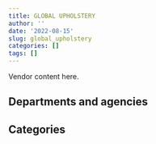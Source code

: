 ```yaml
---
title: GLOBAL UPHOLSTERY
author: ''
date: '2022-08-15'
slug: global_upholstery
categories: []
tags: []
---
```


<script src="/rmarkdown-libs/htmlwidgets/htmlwidgets.js"></script>
<link href="/rmarkdown-libs/datatables-css/datatables-crosstalk.css" rel="stylesheet" />
<script src="/rmarkdown-libs/datatables-binding/datatables.js"></script>
<script src="/rmarkdown-libs/jquery/jquery-3.6.0.min.js"></script>
<link href="/rmarkdown-libs/dt-core-bootstrap/css/dataTables.bootstrap.min.css" rel="stylesheet" />
<link href="/rmarkdown-libs/dt-core-bootstrap/css/dataTables.bootstrap.extra.css" rel="stylesheet" />
<script src="/rmarkdown-libs/dt-core-bootstrap/js/jquery.dataTables.min.js"></script>
<script src="/rmarkdown-libs/dt-core-bootstrap/js/dataTables.bootstrap.min.js"></script>
<link href="/rmarkdown-libs/crosstalk/css/crosstalk.min.css" rel="stylesheet" />
<script src="/rmarkdown-libs/crosstalk/js/crosstalk.min.js"></script>
<script src="/rmarkdown-libs/htmlwidgets/htmlwidgets.js"></script>
<link href="/rmarkdown-libs/datatables-css/datatables-crosstalk.css" rel="stylesheet" />
<script src="/rmarkdown-libs/datatables-binding/datatables.js"></script>
<script src="/rmarkdown-libs/jquery/jquery-3.6.0.min.js"></script>
<link href="/rmarkdown-libs/dt-core-bootstrap/css/dataTables.bootstrap.min.css" rel="stylesheet" />
<link href="/rmarkdown-libs/dt-core-bootstrap/css/dataTables.bootstrap.extra.css" rel="stylesheet" />
<script src="/rmarkdown-libs/dt-core-bootstrap/js/jquery.dataTables.min.js"></script>
<script src="/rmarkdown-libs/dt-core-bootstrap/js/dataTables.bootstrap.min.js"></script>
<link href="/rmarkdown-libs/crosstalk/css/crosstalk.min.css" rel="stylesheet" />
<script src="/rmarkdown-libs/crosstalk/js/crosstalk.min.js"></script>

Vendor content here.

## Departments and agencies

<div id="htmlwidget-1" style="width:100%;height:auto;" class="datatables html-widget"></div>
<script type="application/json" data-for="htmlwidget-1">{"x":{"style":"bootstrap","filter":"none","vertical":false,"data":[["<a href=\"/departments/aafc-aac/\">Agriculture and Agri-Food Canada<\/a>","<a href=\"/departments/aandc-aadnc/\">Crown-Indigenous Relations and Northern Affairs Canada<\/a>","<a href=\"/departments/acoa-apeca/\">Atlantic Canada Opportunities Agency<\/a>","<a href=\"/departments/cas-satj/\">Courts Administration Service<\/a>","<a href=\"/departments/cbsa-asfc/\">Canada Border Services Agency<\/a>","<a href=\"/departments/cfia-acia/\">Canadian Food Inspection Agency<\/a>","<a href=\"/departments/chrc-ccdp/\">Canadian Human Rights Commission<\/a>","<a href=\"/departments/cic/\">Immigration, Refugees and Citizenship Canada<\/a>","<a href=\"/departments/cnsc-ccsn/\">Canadian Nuclear Safety Commission<\/a>","<a href=\"/departments/cra-arc/\">Canada Revenue Agency<\/a>","<a href=\"/departments/crtc/\">Canadian Radio-television and Telecommunications Commission<\/a>","<a href=\"/departments/csc-scc/\">Correctional Service of Canada<\/a>","<a href=\"/departments/csps-efpc/\">Canada School of Public Service<\/a>","<a href=\"/departments/dfatd-maecd/\">Global Affairs Canada<\/a>","<a href=\"/departments/dfo-mpo/\">Fisheries and Oceans Canada<\/a>","<a href=\"/departments/dnd-mdn/\">National Defence<\/a>","<a href=\"/departments/ec/\">Environment and Climate Change Canada<\/a>","<a href=\"/departments/elections/\">Elections Canada<\/a>","<a href=\"/departments/esdc-edsc/\">Employment and Social Development Canada<\/a>","<a href=\"/departments/hc-sc/\">Health Canada<\/a>","<a href=\"/departments/iaac-aeic/\">Impact Assessment Agency of Canada<\/a>","<a href=\"/departments/ic/\">Innovation, Science and Economic Development Canada<\/a>","<a href=\"/departments/irb-cisr/\">Immigration and Refugee Board of Canada<\/a>","<a href=\"/departments/isc-sac/\">Indigenous Services Canada<\/a>","<a href=\"/departments/jus/\">Department of Justice Canada<\/a>","<a href=\"/departments/nrc-cnrc/\">National Research Council Canada<\/a>","<a href=\"/departments/nrcan-rncan/\">Natural Resources Canada<\/a>","<a href=\"/departments/nserc-crsng/\">Natural Sciences and Engineering Research Council of Canada<\/a>","<a href=\"/departments/osgg-bsgg/\">Office of the Secretary to the Governor General<\/a>","<a href=\"/departments/pbc-clcc/\">Parole Board of Canada<\/a>","<a href=\"/departments/pc/\">Parks Canada<\/a>","<a href=\"/departments/pco-bcp/\">Privy Council Office<\/a>","<a href=\"/departments/phac-aspc/\">Public Health Agency of Canada<\/a>","<a href=\"/departments/ppsc-sppc/\">Public Prosecution Service of Canada<\/a>","<a href=\"/departments/ps-sp/\">Public Safety Canada<\/a>","<a href=\"/departments/pwgsc-tpsgc/\">Public Services and Procurement Canada<\/a>","<a href=\"/departments/rcmp-grc/\">Royal Canadian Mounted Police<\/a>","<a href=\"/departments/ssc-spc/\">Shared Services Canada<\/a>","<a href=\"/departments/sshrc-crsh/\">Social Sciences and Humanities Research Council of Canada<\/a>","<a href=\"/departments/statcan/\">Statistics Canada<\/a>","<a href=\"/departments/tbs-sct/\">Treasury Board of Canada Secretariat<\/a>","<a href=\"/departments/tc/\">Transport Canada<\/a>","<a href=\"/departments/vrab-tacra/\">Veterans Review and Appeal Board<\/a>"],["$    87,756.14","$    15,482.34",null,null,"$    69,305.24","$    35,710.94",null,"$   178,240.00",null,"$   136,530.70","$    17,950.00","$    10,879.79","$    10,991.93","$   286,155.25","$   100,932.42","$   740,925.96","$    24,875.31",null,"$   932,442.68","$   105,138.53","$    26,670.95",null,null,null,"$    15,438.84","$    17,321.54","$    15,488.91",null,null,null,"$    59,360.15",null,null,"$   151,147.43",null,"$ 1,884,173.84","$   267,962.78","$    28,722.76",null,"$   130,292.15",null,"$   182,013.56",null],["$   242,545.02","$    24,824.10",null,"$    12,951.50","$   122,129.66","$    10,443.69","$    48,773.62","$    67,152.52",null,"$    13,982.79",null,null,"$    23,218.22","$    70,628.09","$    12,001.08","$ 1,223,780.53","$    33,479.48",null,"$   140,839.70","$    30,546.79",null,"$     8,913.44",null,"$    24,824.10","$    44,121.39",null,"$    20,464.13","$    11,625.99",null,"$    23,263.88","$    12,404.83",null,"$    11,477.98","$   133,975.45","$     2,876.06","$ 1,306,114.51","$   272,102.36",null,null,null,null,"$    45,426.29","$    21,116.91"],["$    18,525.73",null,"$    41,356.20",null,"$    40,293.38",null,null,"$    44,179.91",null,null,null,null,null,"$   191,941.62","$   142,549.78","$   549,975.46","$    39,652.08","$    51,942.73","$   339,983.35","$   148,577.76",null,null,"$   290,622.80",null,"$    60,835.65",null,"$     4,543.11",null,"$    11,322.60",null,"$    63,041.60",null,null,"$    14,755.37","$    37,890.15","$ 1,589,083.06","$   289,059.11","$    16,072.00","$    17,836.19","$    43,224.76","$    24,998.71","$   226,108.92",null],[null,null,"$    11,311.17",null,"$   127,331.29",null,null,"$    28,574.35","$    74,539.37",null,null,null,null,"$   113,182.63","$   101,541.08","$ 1,241,076.31",null,null,"$   301,618.32","$     3,387.04",null,null,null,null,null,null,"$    11,483.99",null,"$    15,393.41",null,"$    47,548.35","$    14,825.21",null,"$    10,426.51",null,"$   432,481.69","$   246,882.10",null,"$   138,515.13",null,null,"$    23,236.16","$    23,526.70"]],"container":"<table class=\"table table-striped table-hover row-border order-column display\">\n  <thead>\n    <tr>\n      <th>Department<\/th>\n      <th>2017-2018<\/th>\n      <th>2018-2019<\/th>\n      <th>2019-2020<\/th>\n      <th>2020-2021<\/th>\n    <\/tr>\n  <\/thead>\n<\/table>","options":{"order":[[4,"desc"]],"pageLength":10,"autoWidth":true,"columnDefs":[],"orderClasses":false}},"evals":[],"jsHooks":[]}</script>

## Categories

<div id="htmlwidget-2" style="width:100%;height:auto;" class="datatables html-widget"></div>
<script type="application/json" data-for="htmlwidget-2">{"x":{"style":"bootstrap","filter":"none","vertical":false,"data":[["<a href=\"/categories/1_facilities_and_construction/\">Facilities and construction<\/a>","<a href=\"/categories/10_office_management/\">Office management<\/a>","<a href=\"/categories/11_defence/\">Defence<\/a>","<a href=\"/categories/3_information_technology/\">Information technology<\/a>","<a href=\"/categories/5_transportation_and_logistics/\">Transportation and logistics<\/a>","<a href=\"/categories/6_industrial_products_and_services/\">Industrial products and services<\/a>"],["$ 1,116,590.43","$ 4,085,484.58",null,null,"$    65,047.89","$   264,787.23"],["$    92,238.11","$ 3,515,252.86",null,"$    20,821.85",null,"$   387,691.30"],["$    90,643.14","$ 4,028,192.04",null,null,null,"$   179,536.86"],["$    83,386.58","$ 2,609,571.26","$    11,261.62","$     6,913.28",null,"$   255,748.06"]],"container":"<table class=\"table table-striped table-hover row-border order-column display\">\n  <thead>\n    <tr>\n      <th>Category<\/th>\n      <th>2017-2018<\/th>\n      <th>2018-2019<\/th>\n      <th>2019-2020<\/th>\n      <th>2020-2021<\/th>\n    <\/tr>\n  <\/thead>\n<\/table>","options":{"order":[[4,"desc"]],"pageLength":20,"autoWidth":true,"columnDefs":[],"orderClasses":false,"lengthMenu":[10,20,25,50,100]}},"evals":[],"jsHooks":[]}</script>

